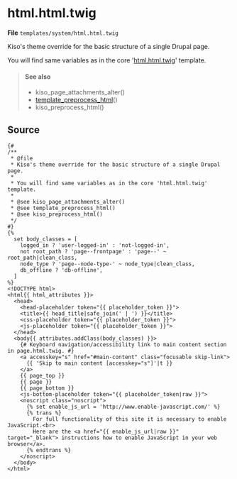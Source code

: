 
html.html.twig
==========

**File** `templates/system/html.html.twig`

Kiso's theme override for the basic structure of a single Drupal page.

You will find same variables as in the core '[html.html.twig](https://api.drupal.org/api/drupal/core%21modules%21system%21templates%21html.html.twig/8.5.x)' template.

> #### See also
> * kiso_page_attachments_alter()
> * [template_preprocess_html](https://api.drupal.org/api/drupal/core%21includes%21theme.inc/function/template_preprocess_html/8.5.x "Prepares variables for HTML document templates.")()
> * kiso_preprocess_html()

## Source

```twig
{#
/**
 * @file
 * Kiso's theme override for the basic structure of a single Drupal page.
 *
 * You will find same variables as in the core 'html.html.twig' template.
 *
 * @see kiso_page_attachments_alter()
 * @see template_preprocess_html()
 * @see kiso_preprocess_html()
 */
#}
{%
  set body_classes = [
    logged_in ? 'user-logged-in' : 'not-logged-in',
    not root_path ? 'page--frontpage' : 'page--' ~ root_path|clean_class,
    node_type ? 'page--node-type-' ~ node_type|clean_class,
    db_offline ? 'db-offline',
  ]
%}
<!DOCTYPE html>
<html{{ html_attributes }}>
  <head>
    <head-placeholder token="{{ placeholder_token }}">
    <title>{{ head_title|safe_join(' | ') }}</title>
    <css-placeholder token="{{ placeholder_token }}">
    <js-placeholder token="{{ placeholder_token }}">
  </head>
  <body{{ attributes.addClass(body_classes) }}>
    {# Keyboard navigation/accessibility link to main content section in page.html.twig. #}
    <a accesskey="s" href="#main-content" class="focusable skip-link">
      {{ 'Skip to main content [accesskey="s"]'|t }}
    </a>
    {{ page_top }}
    {{ page }}
    {{ page_bottom }}
    <js-bottom-placeholder token="{{ placeholder_token|raw }}">
    <noscript class="noscript">
      {% set enable_js_url = 'http://www.enable-javascript.com/' %}
      {% trans %}
        For full functionality of this site it is necessary to enable JavaScript.<br>
        Here are the <a href="{{ enable_js_url|raw }}" target="_blank"> instructions how to enable JavaScript in your web browser</a>.
      {% endtrans %}
    </noscript>
  </body>
</html>
```